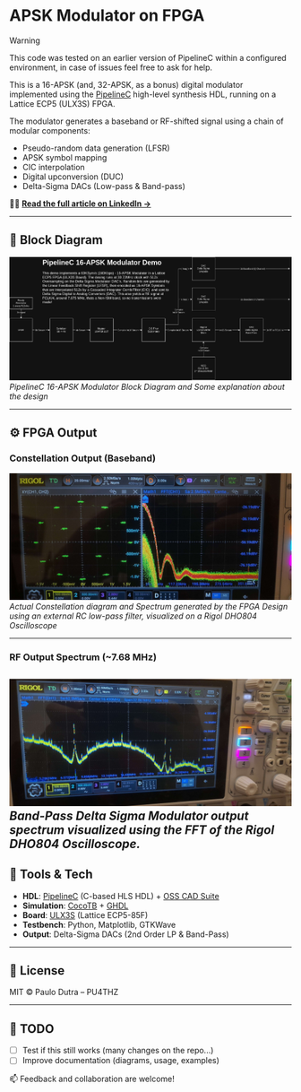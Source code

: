 # APSK Modulator on FPGA

> [!WARNING]
>
> This code was tested on an earlier version of PipelineC within a configured environment, in case of issues feel free to ask for help.

This is a 16-APSK (and, 32-APSK, as a bonus) digital modulator implemented using the [PipelineC](https://github.com/JulianKemmerer/PipelineC) high-level synthesis HDL, running on a Lattice ECP5 (ULX3S) FPGA.

The modulator generates a baseband or RF-shifted signal using a chain of modular components:
- Pseudo-random data generation (LFSR)
- APSK symbol mapping
- CIC interpolation
- Digital upconversion (DUC)
- Delta-Sigma DACs (Low-pass & Band-pass)

📖🔗 **[Read the full article on LinkedIn →](https://www.linkedin.com/pulse/16-apsk-modulator-fpga-using-pipelinec-hdl-paulo-dutra-79uce)**

---

## 🔧 Block Diagram

![PipelineC 16-APSK Modulator Block Diagram and Some explanation about the design](images/image.png)
*PipelineC 16-APSK Modulator Block Diagram and Some explanation about the design*

---

## ⚙️ FPGA Output

### Constellation Output (Baseband)

![Actual Constellation diagram and Spectrum generated by the FPGA Design visualized on a Rigol DHO804 Oscilloscope](images/image-1.png)
*Actual Constellation diagram and Spectrum generated by the FPGA Design using an external RC low-pass filter, visualized on a Rigol DHO804 Oscilloscope*

---

### RF Output Spectrum (~7.68 MHz)

![Band-Pass Delta Sigma Modulator output spectrum visualized using the FFT of the Rigol DHO804 Oscilloscope](images/image-2.png)
*Band-Pass Delta Sigma Modulator output spectrum visualized using the FFT of the Rigol DHO804 Oscilloscope.*
---

## 🔬 Tools & Tech

- **HDL**: [PipelineC](https://github.com/JulianKemmerer/PipelineC) (C-based HLS HDL) + [OSS CAD Suite](https://github.com/YosysHQ/oss-cad-suite-build)
- **Simulation**: [CocoTB](https://www.cocotb.org/) + [GHDL](https://ghdl.github.io/ghdl/)
- **Board**: [ULX3S](https://ulx3s.github.io) (Lattice ECP5-85F)
- **Testbench**: Python, Matplotlib, GTKWave
- **Output**: Delta-Sigma DACs (2nd Order LP & Band-Pass)

---

## 📎 License

MIT © Paulo Dutra – PU4THZ

---

## 📌 TODO
- [ ] Test if this still works (many changes on the repo...)
- [ ] Improve documentation (diagrams, usage, examples)

📫 Feedback and collaboration are welcome!  